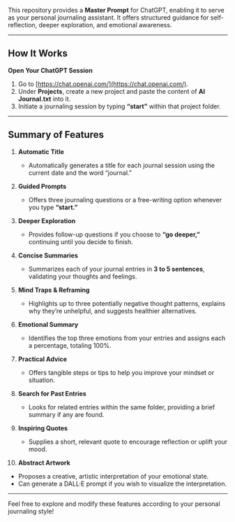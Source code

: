 This repository provides a **Master Prompt** for ChatGPT, enabling it to serve as your personal journaling assistant. It offers structured guidance for self-reflection, deeper exploration, and emotional awareness.

---

## How It Works

**Open Your ChatGPT Session**  
1. Go to [https://chat.openai.com/](https://chat.openai.com/).  
2. Under **Projects**, create a new project and paste the content of **AI Journal.txt** into it.  
3. Initiate a journaling session by typing **“start”** within that project folder.

---

## Summary of Features

1. **Automatic Title**  
   - Automatically generates a title for each journal session using the current date and the word “journal.”

2. **Guided Prompts**  
   - Offers three journaling questions or a free-writing option whenever you type **“start.”**

3. **Deeper Exploration**  
   - Provides follow-up questions if you choose to **“go deeper,”** continuing until you decide to finish.

4. **Concise Summaries**  
   - Summarizes each of your journal entries in **3 to 5 sentences**, validating your thoughts and feelings.

5. **Mind Traps & Reframing**  
   - Highlights up to three potentially negative thought patterns, explains why they’re unhelpful, and suggests healthier alternatives.

6. **Emotional Summary**  
   - Identifies the top three emotions from your entries and assigns each a percentage, totaling 100%.

7. **Practical Advice**  
   - Offers tangible steps or tips to help you improve your mindset or situation.

8. **Search for Past Entries**  
   - Looks for related entries within the same folder, providing a brief summary if any are found.

9. **Inspiring Quotes**  
   - Supplies a short, relevant quote to encourage reflection or uplift your mood.

10. **Abstract Artwork**  
   - Proposes a creative, artistic interpretation of your emotional state.  
   - Can generate a DALL·E prompt if you wish to visualize the interpretation.

---

Feel free to explore and modify these features according to your personal journaling style!
